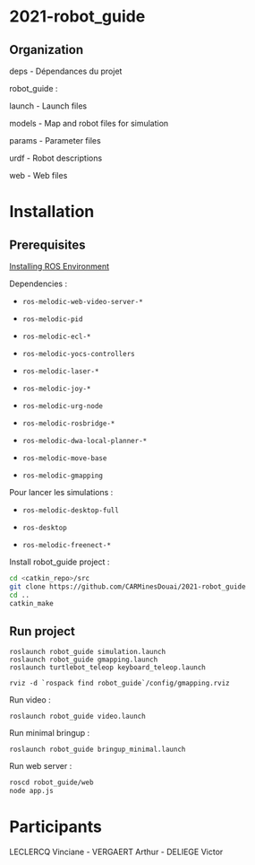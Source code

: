# 2021-robot_guide

## Organization


deps		-	Dépendances du projet

robot_guide :

launch		- 	Launch files

models		- 	Map and robot files for simulation

params		- 	Parameter files

urdf		- 	Robot descriptions

web		- 	Web files


# Installation

## Prerequisites

[Installing ROS Environment](http://wiki.ros.org/fr/ROS/Tutorials/InstallingandConfiguringROSEnvironment)

Dependencies :

* `ros-melodic-web-video-server-*`

* `ros-melodic-pid`

* `ros-melodic-ecl-*`

* `ros-melodic-yocs-controllers`

* `ros-melodic-laser-*`

* `ros-melodic-joy-*`

* `ros-melodic-urg-node`

* `ros-melodic-rosbridge-*`

* `ros-melodic-dwa-local-planner-*`

* `ros-melodic-move-base`

* `ros-melodic-gmapping`

Pour lancer les simulations :

* `ros-melodic-desktop-full`

* `ros-desktop`

* `ros-melodic-freenect-*`

Install robot_guide project :

```bash
cd <catkin_repo>/src
git clone https://github.com/CARMinesDouai/2021-robot_guide
cd ..
catkin_make
```

## Run project

```
roslaunch robot_guide simulation.launch
roslaunch robot_guide gmapping.launch
roslaunch turtlebot_teleop keyboard_teleop.launch

rviz -d `rospack find robot_guide`/config/gmapping.rviz
```

Run video :

`roslaunch robot_guide video.launch`

Run minimal bringup :

`roslaunch robot_guide bringup_minimal.launch`

Run web server :

```bash
roscd robot_guide/web
node app.js
```

# Participants
LECLERCQ Vinciane - VERGAERT Arthur - DELIEGE Victor
